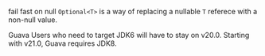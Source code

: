 fail fast on null
`Optional<T>` is a way of replacing a nullable `T` referece with a non-null value.

Guava Users who need to target JDK6 will have to stay on v20.0. Starting with v21.0, Guava requires JDK8.
